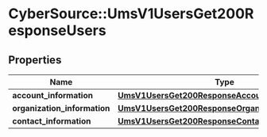 # CyberSource::UmsV1UsersGet200ResponseUsers

## Properties
Name | Type | Description | Notes
------------ | ------------- | ------------- | -------------
**account_information** | [**UmsV1UsersGet200ResponseAccountInformation**](UmsV1UsersGet200ResponseAccountInformation.md) |  | [optional] 
**organization_information** | [**UmsV1UsersGet200ResponseOrganizationInformation**](UmsV1UsersGet200ResponseOrganizationInformation.md) |  | [optional] 
**contact_information** | [**UmsV1UsersGet200ResponseContactInformation**](UmsV1UsersGet200ResponseContactInformation.md) |  | [optional] 


